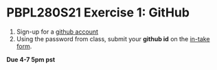 # PBPL280S21 Exercise 1: GitHub

1. Sign-up for a [github account](https://github.com/)
2. Using the password from class, submit your **github id** on the [in-take form](https://forms.gle/vNbnKNs8NECxnPMQ8).

**Due 4-7 5pm pst**
